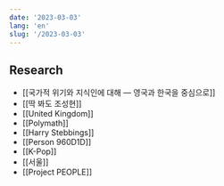 ```yaml
---
date: '2023-03-03'
lang: 'en'
slug: '/2023-03-03'
---
```


## Research

- [[국가적 위기와 지식인에 대해 — 영국과 한국을 중심으로]]
- [[딱 봐도 조성현]]
- [[United Kingdom]]
- [[Polymath]]
- [[Harry Stebbings]]
- [[Person 960D1D]]
- [[K-Pop]]
- [[서울]]
- [[Project PEOPLE]]

